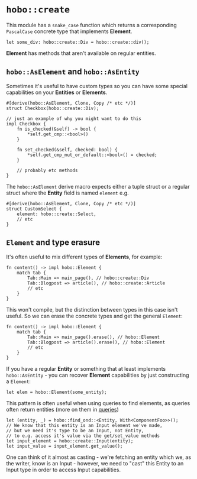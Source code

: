 # `hobo::create`

This module has a `snake_case` function which returns a corresponding `PascalCase` concrete type that implements **Element**.

```rust,noplaypen
let some_div: hobo::create::Div = hobo::create::div();
```

**Element** has methods that aren't available on regular entities.

## `hobo::AsElement` and `hobo::AsEntity`

Sometimes it's useful to have custom types so you can have some special capabilities on your **Entities** or **Elements**.

```rust,noplaypen
#[derive(hobo::AsElement, Clone, Copy /* etc */)]
struct Checkbox(hobo::create::Div);

// just an example of why you might want to do this
impl Checkbox {
	fn is_checked(&self) -> bool {
		*self.get_cmp::<bool>()
	}

	fn set_checked(&self, checked: bool) {
		*self.get_cmp_mut_or_default::<bool>() = checked;
	}

	// probably etc methods
}
```

The `hobo::AsElement` derive macro expects either a tuple struct or a regular struct where the **Entity** field is named `element` e.g.

```rust,noplaypen
#[derive(hobo::AsElement, Clone, Copy /* etc */)]
struct CustomSelect {
	element: hobo::create::Select,
	// etc
}
```

## `Element` and type erasure

It's often useful to mix different types of **Elements**, for example:

```rust,noplaypen
fn content() -> impl hobo::Element {
	match tab {
		Tab::Main => main_page(), // hobo::create::Div
		Tab::Blogpost => article(), // hobo::create::Article
		// etc
	}
}
```

This won't compile, but the distinction between types in this case isn't useful. So we can erase the concrete types and get the general `Element`:

```rust,noplaypen
fn content() -> impl hobo::Element {
	match tab {
		Tab::Main => main_page().erase(), // hobo::Element
		Tab::Blogpost => article().erase(), // hobo::Element
		// etc
	}
}
```

If you have a regular **Entity** or something that at least implements `hobo::AsEntity` - you can recover **Element** capabilities by just constructing a `Element`:

```rust,noplaypen
let elem = hobo::Element(some_entity);
```

This pattern is often useful when using queries to find elements, as queries often return entities (more on them in [queries](../state/queries.md))

```rust,noplaypen
let (entity, _) = hobo::find_ond::<Entity, With<ComponentFoo>>();
// We know that this entity is an Input element we've made,
// but we need it's type to be an Input, not Entity,
// to e.g. access it's value via the get/set_value methods
let input_element = hobo::create::Input(entity);
let input_value = input_element.get_value();
```

One can think of it almost as casting - we're fetching an entity which we, as the writer, know is an Input - however, we need to "cast" this Entity to an Input type in order to access Input capabilities.
